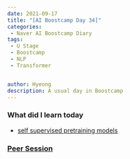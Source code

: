 ```yaml
---
date: 2021-09-17
title: "[AI Boostcamp Day 34]"
categories: 
 - Naver AI Boostcamp Diary
tags:
 - U Stage
 - Boostcamp
 - NLP
 - Transformer


author: Hyeong
description: A usual day in Boostcamp
---
```

### What did I learn today
- [self supervised pretraining models](https://hyeong01.github.io/nlp/nlp-self-supervised-pretraining-models/)

### [Peer Session](https://www.notion.so/nlp-team-9/2021-09-17-b6221ef36c874b27afc1015331b81fcd)